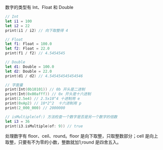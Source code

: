 数字的类型有 Int、Float 和 Double

```swift
// Int
let i1 = 100
let i2 = 22
print(i1 / i2) // 向下取整得 4

// Float
let f1: Float = 100.0
let f2: Float = 22.0
print(f1 / f2) // 4.5454545

// Double
let d1: Double = 100.0
let d2: Double = 22.0
print(d1 / d2) // 4.545454545454546

// 字面量
print(Int(0b10101)) // 0b 开头是二进制 
print(Int(0x00afff)) // 0x 开头是十六进制
print(2.5e4) // 2.5x10^4 十进制用 e
print(0xAp2) // 10*2^2  十六进制用 p
print(2_000_000) // 2000000

// isMultiple(of:) 方法检查一个数字是否是另一个数字的倍数
let i3 = 36
print(i3.isMultiple(of: 9)) // true
```

处理数字有 floor、ceil、round。floor 是向下取整，只取整数部分；cell 是向上取整，只要有不为零的小数，整数就加1;round 是四舍五入。       
